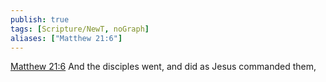 ```yaml
---
publish: true
tags: [Scripture/NewT, noGraph]
aliases: ["Matthew 21:6"]
---
```

[Matthew 21:6](https://churchofjesuschrist.org/study/scriptures/nt/matt/21?lang=eng&id=p6#p6) And the disciples went, and did as Jesus commanded them,
